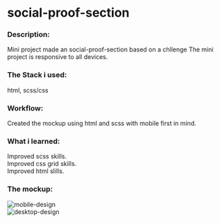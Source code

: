 # social-proof-section
### Description:
Mini project made an social-proof-section based on a chllenge The mini project is responsive to all devices.

### The Stack i used:
html, scss/css

### Workflow:
Created the mockup using html and scss with mobile first in mind.

### What i learned:
Improved scss skills.  
Improved css grid skills.  
Improved html slills.  

### The mockup:

![mobile-design](https://user-images.githubusercontent.com/73761063/99142191-8dee0d80-265b-11eb-851c-1bae838bab8a.jpg)  
![desktop-design](https://user-images.githubusercontent.com/73761063/99142193-8f1f3a80-265b-11eb-9c9d-60ecf8bf8135.jpg)
